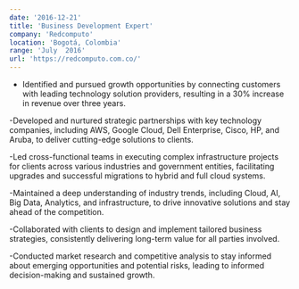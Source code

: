 ```yaml
---
date: '2016-12-21'
title: 'Business Development Expert'
company: 'Redcomputo'
location: 'Bogotá, Colombia'
range: 'July  2016'
url: 'https://redcomputo.com.co/'
---
```


- Identified and pursued growth opportunities by connecting customers with leading technology solution providers, resulting in a 30% increase in revenue over three years.

-Developed and nurtured strategic partnerships with key technology companies, including AWS, Google Cloud, Dell Enterprise, Cisco, HP, and Aruba, to deliver cutting-edge solutions to clients.

-Led cross-functional teams in executing complex infrastructure projects for clients across various industries and government entities, facilitating upgrades and successful migrations to hybrid and full cloud systems.

-Maintained a deep understanding of industry trends, including Cloud, AI, Big Data, Analytics, and infrastructure, to drive innovative solutions and stay ahead of the competition.

-Collaborated with clients to design and implement tailored business strategies, consistently delivering long-term value for all parties involved.

-Conducted market research and competitive analysis to stay informed about emerging opportunities and potential risks, leading to informed decision-making and sustained growth.
